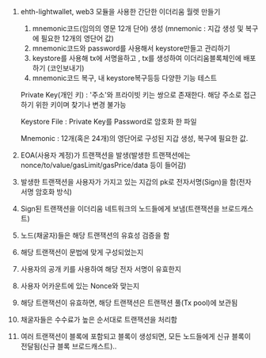 1. ehth-lightwallet, web3 모듈을 사용한 간단한 이더리움 월렛 만들기
    1) mnemonic코드(임의의 영문 12개 단어) 생성 (mnemonic : 지갑 생성 및 복구에 필요한 12개의 영단어 값)
    2) mnemonic코드와 password를 사용해서 keystore만들고 관리하기
    3) keystore를 사용해 tx에 서명을하고 , tx를 생성하여 이더리움블록체인에 배포하기 (코인보내기)
    4) mnemonic코드 복구, 내 keystore복구등등 다양한 기능 테스트
   
   Private Key(개인 키) : 
      '주소'와 프라이빗 키는 쌍으로 존재한다. 해당 주소로 접근하기 위한 키이며 찾기나 변경 불가능
   
   Keystore File :
      Private Key를 Password로 암호화 한 파일
   
   Mnemonic :
      12개(혹은 24개)의 영단어로 구성된 지갑 생성, 복구에 필요한 값.


1. EOA(사용자 계정)가 트랜잭션을 발생(발생한 트랜잭션에는 nonce/to/value/gasLimit/gasPrice/data 등이 들어감)
2. 발생한 트랜잭션을 사용자가 가지고 있는 지갑의 pk로 전자서명(Sign)을 함(전자 서명 암호화 방식)
3. Sign된 트랜잭션을 이더리움 네트워크의 노드들에게 보냄(트랜잭션을 브로드캐스트)
4. 노드(채굴자)들은 해당 트랜잭션의 유효성 검증을 함
5. 해당 트랜잭션이 문법에 맞게 구성되었는지
6. 사용자의 공개 키를 사용하여 해당 전자 서명이 유효한지
7. 사용자 어카운트에 있는 Nonce와 맞는지
8. 해당 트랜잭션이 유효하면, 해당 트랜잭션은 트랜잭션 풀(Tx pool)에 보관됨
9. 채굴자들은 수수료가 높은 순서대로 트랜잭션을 처리함
10. 여러 트랜잭션이 블록에 포함되고 블록이 생성되면, 모든 노드들에게 신규 블록이 전달됨(신규 블록 브로드캐스트)..
